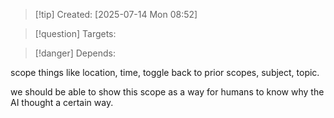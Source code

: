 
>[!tip] Created: [2025-07-14 Mon 08:52]

>[!question] Targets: 

>[!danger] Depends: 

scope things like location, time, toggle back to prior scopes, subject, topic.

we should be able to show this scope as a way for humans to know why the AI thought a certain way.